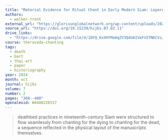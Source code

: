 ```yaml
---
title: "Material Evidence for Ritual Chant in Early Modern Siam: Leporello Manuscripts as Affordances for Deathbed Rites"
authors:
  - walker-trent
external_url: "https://glorisunglobalnetwork.org/wp-content/uploads/2025/03/hualin7.2_walker.pdf"
source_url: "https://doi.org/10.15239/hijbs.07.02.11"
drive_links:
  - "https://drive.google.com/file/d/1DFQ_KxXHYMoHqZV3Q4UAIVeFn5TNKCVz/view?usp=drivesdk"
course: theravada-chanting
tags:
  - death
  - bart
  - thai-art
  - paper
  - historiography
year: 2024
month: oct
journal: hijbs
volume: 7
number: 2
pages: "360--400"
openalexid: W4408226537
---
```


> deathbed practices in nineteenth-century Siam were structured to flow seamlessly from chanting for the dying to chanting for the dead, a sequence reflected in the physical layout of the manuscripts themselves.

